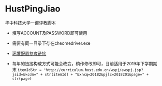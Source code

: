 # HustPingJiao
华中科技大学一键评教脚本

* 填写ACCOUNT及PASSWORD即可使用
* 需要有同一目录下存在cheomedriver.exe
* [环境配置参考链接](https://www.cnblogs.com/technologylife/p/5829944.html)

* 每年的链接构成方式可能会改变，稍作修改即可，目前适用于2019年下学期期末
`itemIdStr = "http://curriculum.hust.edu.cn/wspj/awspj.jsp?jsid=&kcdm=" + str(itemId) + "&xnxq=20182&pjlc=2018201&page=" + str(page)`